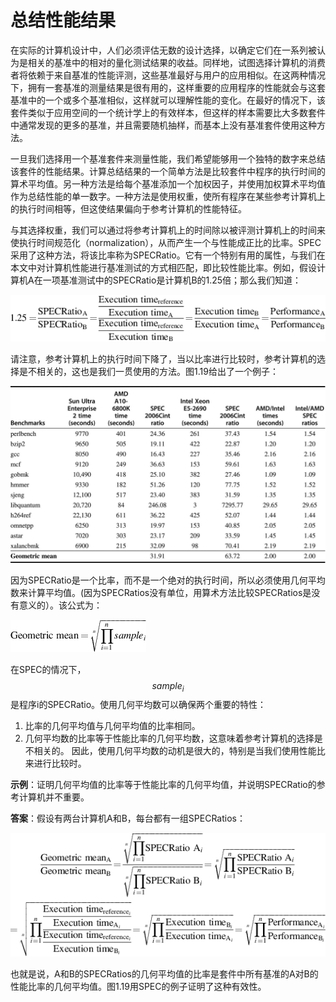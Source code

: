 # 总结性能结果

在实际的计算机设计中，人们必须评估无数的设计选择，以确定它们在一系列被认为是相关的基准中的相对的量化测试结果的收益。同样地，试图选择计算机的消费者将依赖于来自基准的性能评测，这些基准最好与用户的应用相似。在这两种情况下，拥有一套基准的测量结果是很有用的，这样重要的应用程序的性能就会与这套基准中的一个或多个基准相似，这样就可以理解性能的变化。在最好的情况下，该套件类似于应用空间的一个统计学上的有效样本，但这样的样本需要比大多数套件中通常发现的更多的基准，并且需要随机抽样，而基本上没有基准套件使用这种方法。

一旦我们选择用一个基准套件来测量性能，我们希望能够用一个独特的数字来总结该套件的性能结果。计算总结结果的一个简单方法是比较套件中程序的执行时间的算术平均值。另一种方法是给每个基准添加一个加权因子，并使用加权算术平均值作为总结性能的单一数字。一种方法是使用权重，使所有程序在某些参考计算机上的执行时间相等，但这使结果偏向于参考计算机的性能特征。

与其选择权重，我们可以通过将参考计算机上的时间除以被评测计算机上的时间来使执行时间规范化（normalization），从而产生一个与性能成正比的比率。SPEC采用了这种方法，将该比率称为SPECRatio。它有一个特别有用的属性，与我们在本文中对计算机性能进行基准测试的方式相匹配，即比较性能比率。例如，假设计算机A在一项基准测试中的SPECRatio是计算机B的1.25倍；那么我们知道：

![](../../.gitbook/assets/NeatReader-1656383901164.png)

请注意，参考计算机上的执行时间下降了，当以比率进行比较时，参考计算机的选择是不相关的，这也是我们一贯使用的方法。图1.19给出了一个例子：

![图1.19 Sun Ultra 5--SPEC2006的参考计算机的SPEC2006Cint执行时间（秒）以及AMD A10和Intel Xeon E5-2690的执行时间和SPEC比率。 最后两栏显示了执行时间和SPECRate的比率。该图显示了参考计算机在相对性能方面的无关性。执行时间的比率与SPECRate的比率相同，几何平均值的比率（63.7231.91/20.86=2.00）与比率的几何平均值（2.00）相同。第1.11节讨论了libquantum，其性能比其他SPEC基准高几个数量级。](../../.gitbook/assets/NeatReader-1656383984531.png)

因为SPECRatio是一个比率，而不是一个绝对的执行时间，所以必须使用几何平均数来计算平均值。(因为SPECRatios没有单位，用算术方法比较SPECRatios是没有意义的）。该公式为：

![](../../.gitbook/assets/NeatReader-1656384759539.png)

在SPEC的情况下，$$sample_i$$是程序i的SPECRatio。使用几何平均数可以确保两个重要的特性：

1. 比率的几何平均值与几何平均值的比率相同。
2. 几何平均数的比率等于性能比率的几何平均数，这意味着参考计算机的选择是不相关的。 因此，使用几何平均数的动机是很大的，特别是当我们使用性能比来进行比较时。

**示例**：证明几何平均值的比率等于性能比率的几何平均值，并说明SPECRatio的参考计算机并不重要。

**答案**：假设有两台计算机A和B，每台都有一组SPECRatios：

![](../../.gitbook/assets/NeatReader-1656385548291.png)

也就是说，A和B的SPECRatios的几何平均值的比率是套件中所有基准的A对B的性能比率的几何平均值。图1.19用SPEC的例子证明了这种有效性。

